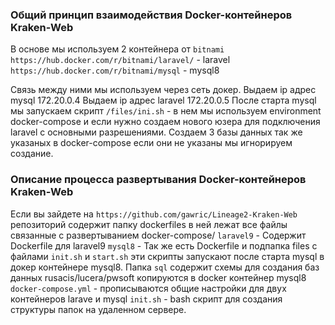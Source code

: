 ### Общий принцип взаимодействия  Docker-контейнеров Kraken-Web
В основе мы используем 2 контейнера от `bitnami`
 `https://hub.docker.com/r/bitnami/laravel/` - laravel
 `https://hub.docker.com/r/bitnami/mysql` - mysql8

 Связь между ними мы используем через сеть докер.
 Выдаем ip адрес mysql 172.20.0.4
 Выдаем ip адрес laravel 172.20.0.5
 После старта mysql мы запускаем скрипт `/files/ini.sh` - в нем мы используем environment docker-compose и если нужно создаем нового юзера 
 для подключения laravel с основными разрешениями. 
 Создаем 3 базы данных так же указаных в docker-compose если они не указаны мы игнорируем создание.
 


### Описание процесса развертывания Docker-контейнеров Kraken-Web

Если вы зайдете на `https://github.com/gawric/Lineage2-Kraken-Web` репозиторий содержит папку
dockerfiles в ней лежат все файлы связанные с развертыванием docker-compose/
`laravel9` - Содержит Dockerfile для laravel9
`mysql8` - Так же есть Dockerfile и подпапка files c файлами `init.sh` и `start.sh` эти скрипты запускают после старта mysql в докер контейнере mysql8. Папка `sql` содержит схемы для создания баз данных rusacis/lucera/pwsoft копируются в docker контейнер mysql8
`docker-compose.yml` - прописываются общие настройки для двух контейнеров larave и mysql
`init.sh` - bash скрипт для создания структуры папок на удаленном сервере.



